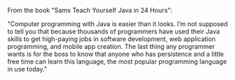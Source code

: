 From the book "Sams Teach Yourself Java in 24 Hours":

"Computer programming with Java is easier than it looks. I’m not supposed to tell you that because thousands of programmers have used their Java skills to get high-paying jobs in software development, web application programming, and mobile app creation. The last thing any programmer wants is for the boss to know that anyone who has
persistence and a little free time can learn this language, the most popular programming language in use today."
